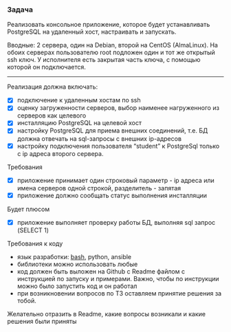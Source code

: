 ### Задача

Реализовать консольное приложение, которое будет устанавливать PostgreSQL на удаленный хост, настраивать и запускать.

Вводные: 2 сервера, один на Debian, второй на CentOS (AlmaLinux). На обоих серверах пользователю root подложен один и тот же открытый ssh ключ. У исполнителя есть закрытая часть ключа, с помощью которой он подключается.

---

Реализация должна включать:
- [x] подключение к удаленным хостам по ssh
- [x] оценку загруженности серверов, выбор наименее нагруженного из серверов как целевого
- [x] инсталляцию PostgreSQL на целевой хост
- [x] настройку PostgreSQL для приема внешних соединений, т.е. БД должна отвечать на sql-запросы с внешних ip-адресов
- [x] настройку подключения пользователя “student” к PostgreSql только с ip адреса второго сервера.

Требования
- [x] приложение принимает один строковый параметр - ip адреса или имена серверов одной строкой, разделитель - запятая
- [x] приложение должно сообщать статус выполнения инсталляции

Будет плюсом
- [x] приложение выполняет проверку работы БД, выполняя sql запрос (SELECT 1)

Требования к коду
* язык разработки: <u>bash</u>, python, ansible
* библиотеки можно использовать любые
* код должен быть выложен на Github с Readme файлом с инструкцией по запуску и примерами. Важно, чтобы по инструкции можно было запустить код и он работал
* при возникновении вопросов по ТЗ оставляем принятие решения за тобой.

Желательно отразить в Readme, какие вопросы возникали и какие решения были приняты
